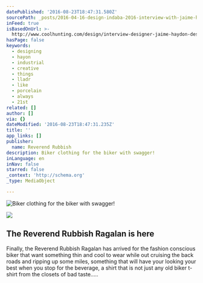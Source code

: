 ```yaml
---
datePublished: '2016-08-23T18:47:31.580Z'
sourcePath: _posts/2016-04-16-design-indaba-2016-interview-with-jaime-hayon.md
inFeed: true
isBasedOnUrl: >-
  http://www.coolhunting.com/design/interview-designer-jaime-haydon-design-indaba
hasPage: false
keywords:
  - designing
  - hayon
  - industrial
  - creative
  - things
  - lladr
  - like
  - porcelain
  - always
  - 21st
related: []
author: []
via: {}
dateModified: '2016-08-23T18:47:31.235Z'
title: ''
app_links: []
publisher:
  name: Reverend Rubbish
description: Biker clothing for the biker with swagger!
inLanguage: en
inNav: false
starred: false
_context: 'http://schema.org'
_type: MediaObject

---
```

![Biker clothing for the biker with swagger!](https://imgflo.herokuapp.com/graph/vahj1ThiexotieMo/cb3685508db3692e1791e70cd0108de1/croprotate.png?cropheight=311&cropwidth=168&degrees=0&input=https%3A%2F%2Fthe-grid-user-content.s3-us-west-2.amazonaws.com%2F3db06208-ce0d-4c00-8d81-69378e3e0ef9.png&x=76&y=5)

<article style=""><img src="https://s3-us-west-2.amazonaws.com/the-grid-img/p/48f86a6be147d551b27ad334ff404c5fb1ce9b36.jpg" /><h1>The Reverend Rubbish Ragalan is here</h1><p>Finally, the Reverend Rubbish Ragalan has arrived for the fashion conscious biker that want something thin and cool to wear while out cruising the back roads and ripping up some miles, something that will have your looking your best when you stop for the beverage, a shirt that is not just any old biker t-shirt from the closets of bad taste..... </p></article>